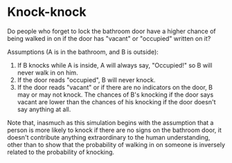 # Knock-knock

Do people who forget to lock the bathroom door have a higher chance of being walked in on if the door has "vacant" or "occupied" written on it?
 
Assumptions (A is in the bathroom, and B is outside):
1. If B knocks while A is inside, A will always say, "Occupied!" so B will never walk in on him.
1. If the door reads "occupied", B will never knock.
1. If the door reads "vacant" or if there are no indicators on the door, B may or may not knock. The chances of B's knocking if the door says vacant are lower than the chances of his knocking if the door doesn't say anything at all.

Note that, inasmuch as this simulation begins with the assumption that a person is more likely to knock if there are no signs on the bathroom door, it doesn't contribute anything extraordinary to the human understanding, other than to show that the probability of walking in on someone is inversely related to the probability of knocking.
